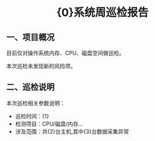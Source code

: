 # <center>{0}系统周巡检报告</center>

## 一、项目概况

目前仅对操作系统内存、CPU、磁盘空间做巡检。

本次巡检未发现新的风险项。

## 二、巡检说明

本次巡检相关参数说明：

* 巡检时间：{1}
* 检测项目：CPU/磁盘/内存...
* 涉及范围：共{2}台主机,其中{3}台数据采集异常

